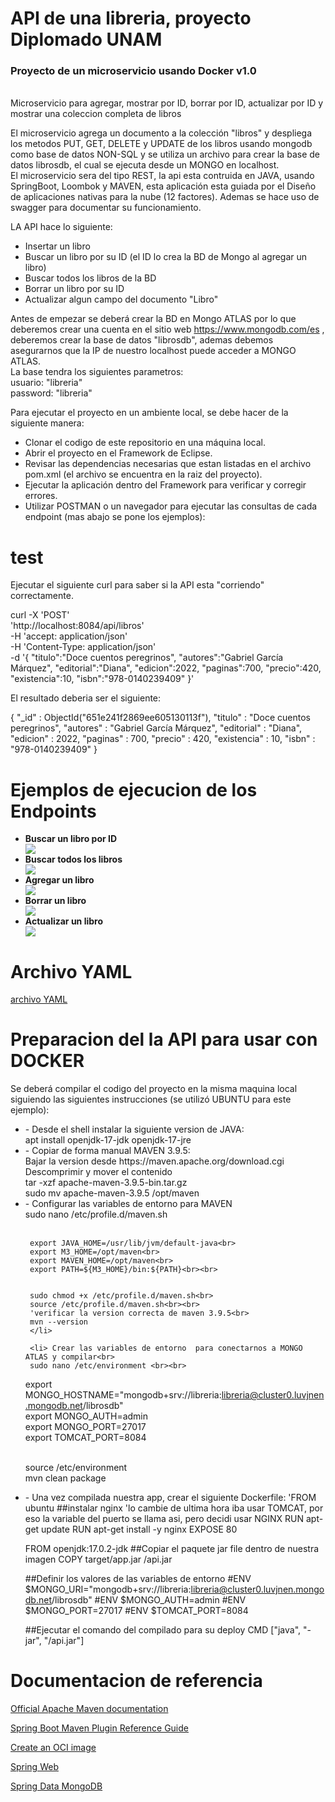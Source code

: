 # API de una libreria, proyecto Diplomado UNAM<br>
<h3>Proyecto de un microservicio usando Docker v1.0</h3><br>
Microservicio para agregar, mostrar por ID, borrar por ID, actualizar por ID  y mostrar una coleccion completa de libros

El microservicio agrega un documento a la colección "libros" y despliega los metodos PUT, GET, DELETE y UPDATE de los libros usando mongodb como base de datos NON-SQL y se utiliza un archivo para crear la base de datos librosdb, el cual se ejecuta desde un MONGO en localhost.<br>
El microservicio sera del tipo REST, la api esta contruida en JAVA, usando SpringBoot, Loombok y MAVEN, esta aplicación esta guiada por el Diseño de aplicaciones nativas para la
nube (12 factores). Ademas se hace uso de swagger para documentar su funcionamiento.

LA API hace lo siguiente:

* Insertar un libro
* Buscar un libro por su ID (el ID lo crea la BD de Mongo al agregar un libro)
* Buscar todos los libros de la BD
* Borrar un libro por su ID
* Actualizar algun campo del documento "Libro"

Antes de empezar se deberá  crear la BD en Mongo ATLAS por lo que deberemos crear una cuenta en el sitio web https://www.mongodb.com/es , deberemos crear
la base de datos "librosdb", ademas debemos asegurarnos que la IP de nuestro localhost puede acceder a MONGO ATLAS.<br>La base tendra los siguientes parametros:<br>
usuario: "libreria"<br>
password: "libreria"<br>

Para ejecutar el proyecto en un ambiente local, se debe hacer de la siguiente manera:

* Clonar el codigo de este repositorio en una máquina local.<br>
* Abrir el proyecto en el Framework de Eclipse.<br>
* Revisar las dependencias necesarias que estan listadas en el archivo pom.xml (el archivo se encuentra en la raiz del proyecto).<br>
* Ejecutar la aplicación dentro del Framework para verificar y corregir errores.<br>
* Utilizar POSTMAN o un navegador para ejecutar las consultas de cada endpoint (mas abajo se pone los ejemplos):<br>
     

# test
Ejecutar el siguiente curl para saber si la API esta "corriendo" correctamente.

curl -X 'POST' \
  'http://localhost:8084/api/libros' \
  -H 'accept: application/json' \
  -H 'Content-Type: application/json' \
  -d '{
    "titulo":"Doce cuentos peregrinos",
    "autores":"Gabriel García Márquez",
    "editorial":"Diana",
    "edicion":2022,
    "paginas":700,
    "precio":420,
    "existencia":10,
    "isbn":"978-0140239409"
}'    


 El resultado deberia ser el siguiente:
 
 { "_id" : ObjectId("651e241f2869ee605130113f"), "titulo" : "Doce cuentos peregrinos", "autores" : "Gabriel García Márquez", "editorial" : "Diana", "edicion" : 2022, "paginas" : 700, "precio" : 420, "existencia" : 10, "isbn" : "978-0140239409" }

# Ejemplos de ejecucion de los Endpoints
<ul>
     <li><strong>Buscar un libro por ID</strong></li>
<img src="https://github.com/OmarSanchezJ/modulo2/assets/82127842/f9439d76-bae0-42c2-8a38-eea15dd35303">
     <li><strong>Buscar todos los libros</strong></li>
     <img src="https://github.com/OmarSanchezJ/modulo2/assets/82127842/7415b56e-473d-4038-89b3-bc74480bd991">
     <li><strong>Agregar un libro</strong></li>
<img src="https://github.com/OmarSanchezJ/modulo2/assets/82127842/709ff815-cfd7-43dc-ae63-1072a6e0d93d">
     <li><strong>Borrar un libro</strong></li>
<img src="https://github.com/OmarSanchezJ/modulo2/assets/82127842/45e02aaa-6638-4d44-94aa-2083e166108f">
     <li><strong>Actualizar un libro</strong></li>
     <img src="https://github.com/OmarSanchezJ/modulo2/assets/82127842/b9326cbb-94f1-4e1f-b630-8bfbb86ec444">
</ul>

# Archivo YAML

<a href="api-docs.yaml">archivo YAML</a>

# Preparacion del la API para usar con DOCKER
Se deberá compilar el codigo del proyecto en la misma maquina local siguiendo las siguientes instrucciones (se utilizó UBUNTU para este ejemplo):
<ul>
     <li>- Desde el shell instalar la siguiente version de JAVA:<br>
          apt install openjdk-17-jdk openjdk-17-jre</li>
     <li>- Copiar de forma manual MAVEN 3.9.5:<br>
       Bajar la version desde  https://maven.apache.org/download.cgi<br>
       Descomprimir y mover el contenido <br>
          tar -xzf apache-maven-3.9.5-bin.tar.gz   <br>
          sudo mv apache-maven-3.9.5 /opt/maven
     </li>
     <li>- Configurar las variables de entorno para MAVEN<br>
     sudo nano /etc/profile.d/maven.sh<br><br>

     export JAVA_HOME=/usr/lib/jvm/default-java<br>
     export M3_HOME=/opt/maven<br>
     export MAVEN_HOME=/opt/maven<br>
     export PATH=${M3_HOME}/bin:${PATH}<br><br>

     
     sudo chmod +x /etc/profile.d/maven.sh<br>
     source /etc/profile.d/maven.sh<br><br>
     'verificar la version correcta de maven 3.9.5<br>
     mvn --version
     </li>
     
     <li> Crear las variables de entorno  para conectarnos a MONGO ATLAS y compilar<br>
     sudo nano /etc/environment <br><br>

export MONGO_HOSTNAME="mongodb+srv://libreria:libreria@cluster0.luvjnen.mongodb.net/librosdb"<br>
export MONGO_AUTH=admin<br>
export MONGO_PORT=27017<br>
export TOMCAT_PORT=8084<br><br>

source /etc/environment<br>
mvn clean package
</li>
     <li>- Una vez compilada nuestra app, crear el siguiente Dockerfile:
'FROM ubuntu
##instalar nginx 'lo cambie de ultima hora iba usar TOMCAT, por eso la variable del puerto se llama asi, pero decidi usar NGINX
RUN apt-get update
RUN apt-get install -y nginx
EXPOSE 80

FROM openjdk:17.0.2-jdk
##Copiar el paquete jar file dentro de nuestra imagen
COPY target/app.jar /api.jar


##Definir los valores de las variables de entorno
#ENV $MONGO_URI="mongodb+srv://libreria:libreria@cluster0.luvjnen.mongodb.net/librosdb"
#ENV $MONGO_AUTH=admin
#ENV $MONGO_PORT=27017
#ENV $TOMCAT_PORT=8084

##Ejecutar el comando del compilado para su deploy
CMD ["java", "-jar", "/api.jar"]
     </li>
</ul>

# Documentacion de referencia
<a href="https://maven.apache.org/guides/index.html">Official Apache Maven documentation</a>

<a href="https://docs.spring.io/spring-boot/docs/2.7.15/maven-plugin/reference/htmlsingle/">Spring Boot Maven Plugin Reference Guide</a>

<a href="https://docs.spring.io/spring-boot/docs/2.7.15/maven-plugin/reference/htmlsingle/#build-image">Create an OCI image</a>

<a href="https://docs.spring.io/spring-boot/docs/2.7.15/reference/htmlsingle/index.html#web">Spring Web</a>

<a href="https://www.mongodb.com/compatibility/spring-boot">Spring Data MongoDB</a>
